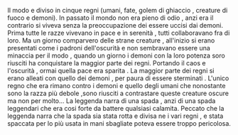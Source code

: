 Il modo e diviso in cinque regni (umani, fate, golem di ghiaccio , creature di fuoco e demoni). In passato il mondo non era pieno di odio , anzi era il contrario si viveva senza la preoccupazione dei essere uccisi dai demoni. Prima tutte le razze vivevano in pace e in serenità  , tutti  collaboravano fra di loro. Ma un giorno comparvero delle strane creature , all'inizio  si erano presentati come   i padroni dell'oscurità   e non sembravano  essere una minaccia per il  modo , quando un giorno  i demoni   con la loro potenza  soro riusciti ha conquistare   la maggior parte dei regni. Portando il caos e  l'oscurità  , ormai quella pace era sparita . La maggior parte dei regni si erano  alleati con quello dei demoni , per paura di essere  sterminati . L'unico regno  che era   rimano    contro i demoni e quello degli umani  che nonostante  sono la razza più debole ,sono riusciti a contrastare queste creature oscure   ma non per molto... La leggenda narra di una  spada   , anzi di una spada leggendari  che era cosi forte  da battere qualsiasi  calamita.  Peccato  che  la leggenda narra che la spada sia stata rotta  e divisa ne i vari regni , e stata spaccata per lo più  usata in mani sbagliate  poteva essere troppo pericolosa. 
